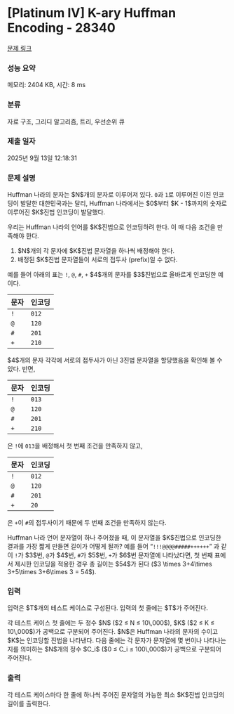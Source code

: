 # [Platinum IV] K-ary Huffman Encoding - 28340 

[문제 링크](https://www.acmicpc.net/problem/28340) 

### 성능 요약

메모리: 2404 KB, 시간: 8 ms

### 분류

자료 구조, 그리디 알고리즘, 트리, 우선순위 큐

### 제출 일자

2025년 9월 13일 12:18:31

### 문제 설명

<p>Huffman 나라의 문자는 $N$개의 문자로 이루어져 있다. <code>0</code>과 <code>1</code>로 이루어진 이진 인코딩이 발달한 대한민국과는 달리, Huffman 나라에서는 $0$부터 $K - 1$까지의 숫자로 이루어진 $K$진법 인코딩이 발달했다.</p>

<p>우리는 Huffman 나라의 언어를 $K$진법으로 인코딩하려 한다. 이 때 다음 조건을 만족해야 한다.</p>

<ol>
	<li>$N$개의 각 문자에 $K$진법 문자열을 하나씩 배정해야 한다.</li>
	<li>배정된 $K$진법 문자열들이 서로의 접두사 (prefix)일 수 없다.</li>
</ol>

<p>예를 들어 아래의 표는 <code>!</code>, <code>@</code>, <code>#</code>, <code>+</code> $4$개의 문자를 $3$진법으로 올바르게 인코딩한 예이다.</p>

<table class="table table-bordered table-center-20 th-center td-center">
	<thead>
		<tr>
			<th>문자</th>
			<th>인코딩</th>
		</tr>
	</thead>
	<tbody>
		<tr>
			<td><code>! </code></td>
			<td><code>012</code></td>
		</tr>
		<tr>
			<td><code>@ </code></td>
			<td><code>120</code></td>
		</tr>
		<tr>
			<td><code># </code></td>
			<td><code>201</code></td>
		</tr>
		<tr>
			<td><code>+ </code></td>
			<td><code>210</code></td>
		</tr>
	</tbody>
</table>

<p>$4$개의 문자 각각에 서로의 접두사가 아닌 3진법 문자열을 할당했음을 확인해 볼 수 있다. 반면,</p>

<table class="table table-bordered table-center-20 th-center td-center">
	<thead>
		<tr>
			<th>문자</th>
			<th>인코딩</th>
		</tr>
	</thead>
	<tbody>
		<tr>
			<td><code>! </code></td>
			<td><code>013</code></td>
		</tr>
		<tr>
			<td><code>@ </code></td>
			<td><code>120</code></td>
		</tr>
		<tr>
			<td><code># </code></td>
			<td><code>201</code></td>
		</tr>
		<tr>
			<td><code>+ </code></td>
			<td><code>210</code></td>
		</tr>
	</tbody>
</table>

<p>은 <code>!</code>에 <code>013</code>을 배정해서 첫 번째 조건을 만족하지 않고,</p>

<table class="table table-bordered table-center-20 th-center td-center">
	<thead>
		<tr>
			<th>문자</th>
			<th>인코딩</th>
		</tr>
	</thead>
	<tbody>
		<tr>
			<td><code>! </code></td>
			<td><code>012</code></td>
		</tr>
		<tr>
			<td><code>@ </code></td>
			<td><code>120</code></td>
		</tr>
		<tr>
			<td><code># </code></td>
			<td><code>201</code></td>
		</tr>
		<tr>
			<td><code>+ </code></td>
			<td><code>20</code></td>
		</tr>
	</tbody>
</table>

<p>은 <code>+</code>이 <code>#</code>의 접두사이기 때문에 두 번째 조건을 만족하지 않는다.</p>

<p>Huffman 나라 언어 문자열이 하나 주어졌을 때, 이 문자열을 $K$진법으로 인코딩한 결과를 가장 짧게 만들면 길이가 어떻게 될까? 예를 들어 “<code>!!!@@@@#####++++++</code>” 과 같이 <code>!</code>가 $3$번, <code>@</code>가 $4$번, <code>#</code>가 $5$번, <code>+</code>가 $6$번 문자열에 나타났다면, 첫 번째 표에서 제시한 인코딩을 적용한 경우 총 길이는 $54$가 된다 ($3 \times 3+4\times 3+5\times 3+6\times 3 = 54$).</p>

### 입력 

 <p>입력은 $T$개의 테스트 케이스로 구성된다. 입력의 첫 줄에는 $T$가 주어진다.</p>

<p>각 테스트 케이스 첫 줄에는 두 정수 $N$ ($2 ≤ N ≤ 10\,000$), $K$ ($2 ≤ K ≤ 10\,000$)가 공백으로 구분되어 주어진다. $N$은 Huffman 나라의 문자의 수이고 $K$는 인코딩할 진법을 나타낸다. 다음 줄에는 각 문자가 문자열에 몇 번이나 나타나는지를 의미하는 $N$개의 정수 $C_i$ ($0 ≤ C_i ≤ 100\,000$)가 공백으로 구분되어 주어진다.</p>

### 출력 

 <p>각 테스트 케이스마다 한 줄에 하나씩 주어진 문자열의 가능한 최소 $K$진법 인코딩의 길이를 출력한다.</p>

